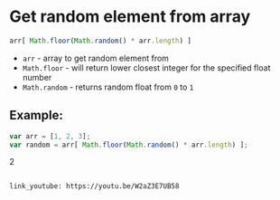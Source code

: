 # Get random element from array

```javascript
arr[ Math.floor(Math.random() * arr.length) ]
```

- `arr` - array to get random element from
- `Math.floor` - will return lower closest integer for the specified float number
- `Math.random` - returns random float from ```0``` to ```1```

## Example: 
```javascript
var arr = [1, 2, 3];
var random = arr[ Math.floor(Math.random() * arr.length) ];
```

2

```

link_youtube: https://youtu.be/W2aZ3E7UB58
